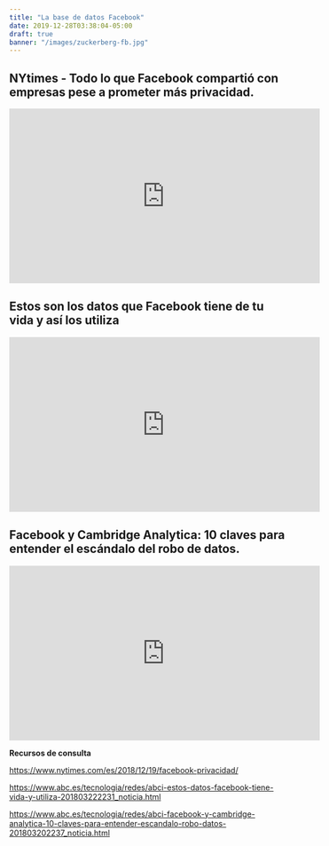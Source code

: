 ```yaml
---
title: "La base de datos Facebook"
date: 2019-12-28T03:38:04-05:00
draft: true
banner: "/images/zuckerberg-fb.jpg"
---
```


## NYtimes - Todo lo que Facebook compartió con empresas pese a prometer más privacidad.
 
<iframe src="https://drive.google.com/file/d/1Yx2ykb3RmOqn-WCS9voXLStTH4t75mZx/preview" height="315" width="560" allowfullscreen="" frameborder="0"></iframe>

## Estos son los datos que Facebook tiene de tu vida y así los utiliza
 
<iframe src="https://drive.google.com/file/d/14NXxO7STMbsTchP0FGjvuw83GWTYg0gl/preview" height="315" width="560" allowfullscreen="" frameborder="0"></iframe>

## Facebook y Cambridge Analytica: 10 claves para entender el escándalo del robo de datos.
 
<iframe src="https://drive.google.com/file/d/1LCJcBBFd2uAd8WPFFAnrPYiI6oLr4AQO/preview" height="315" width="560" allowfullscreen="" frameborder="0"></iframe>


**Recursos de consulta**

https://www.nytimes.com/es/2018/12/19/facebook-privacidad/

https://www.abc.es/tecnologia/redes/abci-estos-datos-facebook-tiene-vida-y-utiliza-201803222231_noticia.html

https://www.abc.es/tecnologia/redes/abci-facebook-y-cambridge-analytica-10-claves-para-entender-escandalo-robo-datos-201803202237_noticia.html
